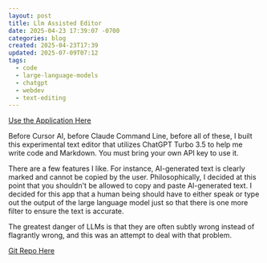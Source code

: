 ```yaml
---
layout: post
title: Llm Assisted Editor
date: 2025-04-23 17:39:07 -0700
categories: blog
created: 2025-04-23T17:39
updated: 2025-07-09T07:12
tags:
  - code
  - large-language-models
  - chatgpt
  - webdev
  - text-editing
---
```

[Use the Application Here](https://lnsy-dev.github.io/llm-assisted-editor/)

Before Cursor AI, before Claude Command Line, before all of these, I built this experimental text editor that utilizes ChatGPT Turbo 3.5 to help me write code and Markdown. You must bring your own API key to use it.

There are a few features I like. For instance, AI-generated text is clearly marked and cannot be copied by the user. Philosophically, I decided at this point that you shouldn't be allowed to copy and paste AI-generated text. I decided for this app that a human being should have to either speak or type out the output of the large language model just so that there is one more filter to ensure the text is accurate.

The greatest danger of LLMs is that they are often subtly wrong instead of flagrantly wrong, and this was an attempt to deal with that problem.

[Git Repo Here](https://github.com/lnsy-dev/llm-assisted-editor?tab=readme-ov-file)
